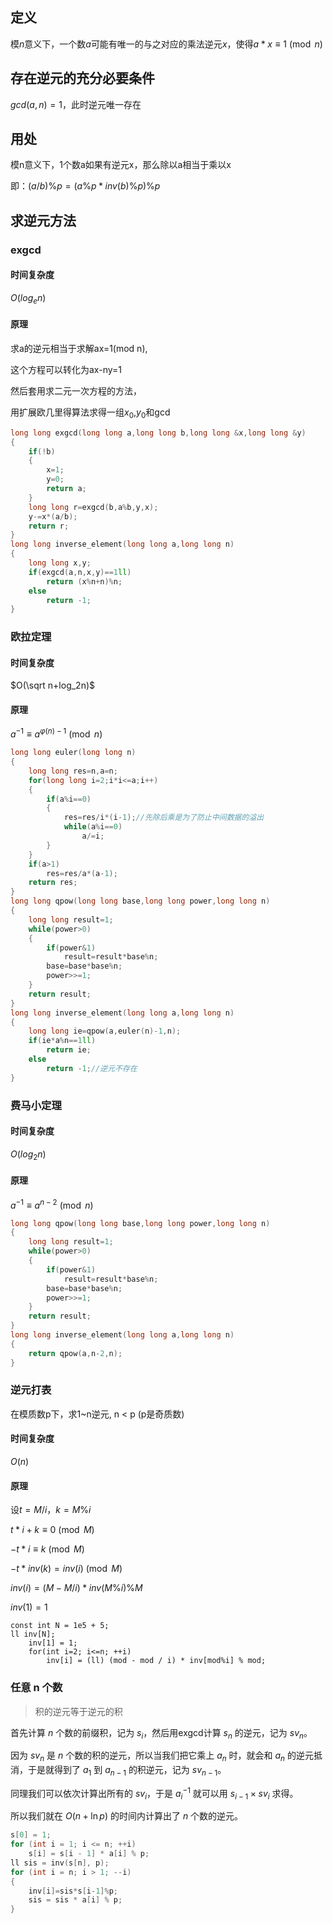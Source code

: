 ## 定义
模$n$意义下，一个数$a$可能有唯一的与之对应的乘法逆元$x$，使得$a*x \equiv 1\pmod n$

## 存在逆元的充分必要条件
$gcd(a,n)=1$，此时逆元唯一存在

## 用处
模n意义下，1个数a如果有逆元x，那么除以a相当于乘以x

即：$(a/b)\%p=(a\%p*inv(b)\%p)\%p$

## 求逆元方法

### exgcd

#### 时间复杂度

$O(log_e n)$

#### 原理

求a的逆元相当于求解ax=1(mod n),

这个方程可以转化为ax-ny=1

然后套用求二元一次方程的方法，

用扩展欧几里得算法求得一组$x_0$,$y_0$和gcd

```c++
long long exgcd(long long a,long long b,long long &x,long long &y)
{
	if(!b)
	{
		x=1;
		y=0;
		return a;
	}
	long long r=exgcd(b,a%b,y,x);
	y-=x*(a/b);
	return r;
}
long long inverse_element(long long a,long long n)
{
    long long x,y;
    if(exgcd(a,n,x,y)==1ll)
        return (x%n+n)%n;
    else
        return -1;
}
```

### 欧拉定理

#### 时间复杂度

$O(\sqrt n+log_2n)$

#### 原理

$a^{-1}\equiv a^{φ(n)-1} \pmod n$

```c++
long long euler(long long n)
{
    long long res=n,a=n;  
    for(long long i=2;i*i<=a;i++)
    {  
        if(a%i==0)
        {  
            res=res/i*(i-1);//先除后乘是为了防止中间数据的溢出
            while(a%i==0)
                a/=i;
        }
    }
    if(a>1)
        res=res/a*(a-1);
    return res;
}
long long qpow(long long base,long long power,long long n)
{
    long long result=1;
    while(power>0)
    {
        if(power&1)
            result=result*base%n;
        base=base*base%n;
        power>>=1;
    }
    return result;
}
long long inverse_element(long long a,long long n)
{
    long long ie=qpow(a,euler(n)-1,n);
    if(ie*a%n==1ll)
        return ie;
    else
        return -1;//逆元不存在
}
```
### 费马小定理

#### 时间复杂度

$O(log_2n)$

#### 原理

$a^{-1}≡a^{n-2} \pmod n$

```c++
long long qpow(long long base,long long power,long long n)
{
    long long result=1;
    while(power>0)
    {
        if(power&1)
            result=result*base%n;
        base=base*base%n;
        power>>=1;
    }
    return result;
}
long long inverse_element(long long a,long long n)
{
    return qpow(a,n-2,n);
}
```

### 逆元打表

在模质数p下，求1~n逆元, n < p (p是奇质数)

#### 时间复杂度

$O(n)$

#### 原理

设$t=M/i$，$k=M\%i$

$t*i+k\equiv 0 \pmod M$

$-t*i\equiv k \pmod M$

$-t*inv(k)=inv(i) \pmod M$

$inv(i)=(M-M/i)*inv(M\%i)\%M$

$inv(1)=1$

```
const int N = 1e5 + 5;
ll inv[N];
    inv[1] = 1;
    for(int i=2; i<=n; ++i)
        inv[i] = (ll) (mod - mod / i) * inv[mod%i] % mod;
```
### 任意 n 个数

>积的逆元等于逆元的积

首先计算 $n$ 个数的前缀积，记为 $s_i$，然后用exgcd计算 $s_n$ 的逆元，记为 $sv_n$。

因为 $sv_n$ 是 $n$ 个数的积的逆元，所以当我们把它乘上 $a_n$ 时，就会和 $a_n$ 的逆元抵消，于是就得到了 $a_1$ 到 $a_{n-1}$ 的积逆元，记为 $sv_{n-1}$。

同理我们可以依次计算出所有的 $sv_i$，于是 $a_i^{-1}$ 就可以用 $s_{i-1} \times sv_i$ 求得。

所以我们就在 $O(n + \ln p)$ 的时间内计算出了 $n$ 个数的逆元。

```cpp
s[0] = 1;
for (int i = 1; i <= n; ++i)
    s[i] = s[i - 1] * a[i] % p;
ll sis = inv(s[n], p);
for (int i = n; i > 1; --i)
{
    inv[i]=sis*s[i-1]%p;
    sis = sis * a[i] % p;
}
```
